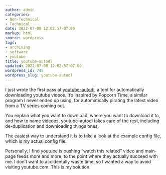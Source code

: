 ```yaml
---
author: admin
categories:
- Non-Technical
- Technical
date: 2022-07-08 12:02:57-07:00
markup: html
source: wordpress
tags:
- archiving
- software
- youtube
title: youtube-autodl
updated: 2022-07-08 12:02:57-07:00
wordpress_id: 745
wordpress_slug: youtube-autodl
---
```

I just wrote the first pass at [youtube-autodl](https://github.com/za3k/youtube-autodl), a tool for automatically downloading youtube videos. It’s inspired by Popcorn Time, a similar program I never ended up using, for automatically pirating the latest video from a TV series coming out.

You explain what you want to download, where you want to download it to, and how to name videoes. youtube-autodl takes care of the rest, including de-duplication and downloading things ones.

The easiest way to understand it is to take a look at the example [config file](https://github.com/za3k/youtube-autodl/blob/master/config.yaml), which is my actual config file.

Personally, I find youtube is pushing “watch this related” video and main-page feeds more and more, to the point where they actually succeed with me. I don’t want to accidentally waste time, so I wanted a way to avoid visiting youtube.com. This is my solution.
